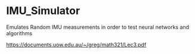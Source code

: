 # IMU_Simulator
Emulates Random IMU measurements in order to test neural networks and algorithms


https://documents.uow.edu.au/~/greg/math321/Lec3.pdf
